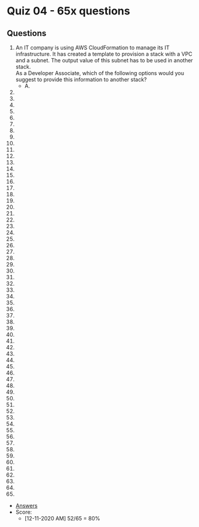 # Quiz 04 - 65x questions

## Questions
1) An IT company is using AWS CloudFormation to manage its IT infrastructure. It has created a template to provision a stack with a VPC and a subnet. The output value of this subnet has to be used in another stack.
<br/>As a Developer Associate, which of the following options would you suggest to provide this information to another stack?
      * A. 
2)
3)
4)
5)
6)
7)
8)
9)
10)
11)
12)
13)
14)
15)
16)
17)
18)
19)
20)
21)
22)
23)
24)
25)
26)
27)
28)
29)
30)
31)
32)
33)
34)
35)
36)
37)
38)
39)
40)
41)
42)
43)
44)
45)
46)
47)
48)
49)
50)
51)
52)
53)
54)
55)
56)
57)
58)
59)
60)
61)
62)
63)
64)
65)
* [Answers]()
* Score:
    * [12-11-2020 AM] 52/65 = 80%
